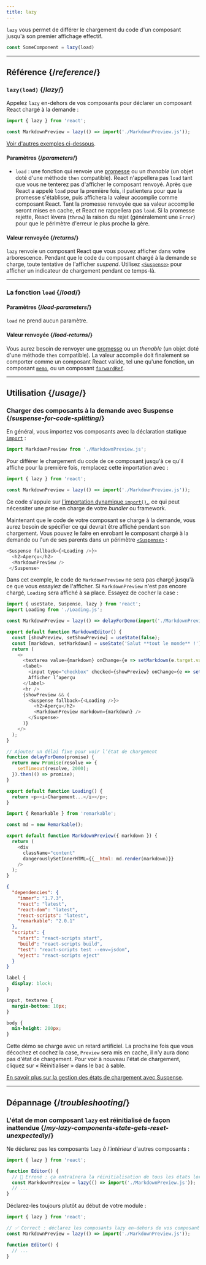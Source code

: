 ```yaml
---
title: lazy
---
```


<Intro>

`lazy` vous permet de différer le chargement du code d'un composant jusqu'à son premier affichage effectif.

```js
const SomeComponent = lazy(load)
```

</Intro>

<InlineToc />

---

## Référence {/*reference*/}

### `lazy(load)` {/*lazy*/}

Appelez `lazy` en-dehors de vos composants pour déclarer un composant React chargé à la demande :

```js
import { lazy } from 'react';

const MarkdownPreview = lazy(() => import('./MarkdownPreview.js'));
```

[Voir d'autres exemples ci-dessous](#usage).

#### Paramètres {/*parameters*/}

* `load` : une fonction qui renvoie une [promesse](https://developer.mozilla.org/docs/Web/JavaScript/Reference/Global_Objects/Promise) ou un *thenable* (un objet doté d'une méthode `then` compatible). React n'appellera pas `load` tant que vous ne tenterez pas d'afficher le composant renvoyé. Après que React a appelé `load` pour la première fois, il patientera pour que la promesse s'établisse, puis affichera la valeur accomplie comme composant React. Tant la promesse renvoyée que sa valeur accomplie seront mises en cache, et React ne rappellera pas `load`. Si la promesse rejette, React lèvera (`throw`) la raison du rejet (généralement une `Error`) pour que le périmètre d'erreur le plus proche la gère.

#### Valeur renvoyée {/*returns*/}

`lazy` renvoie un composant React que vous pouvez afficher dans votre arborescence. Pendant que le code du composant chargé à la demande se charge, toute tentative de l'afficher *suspend*. Utilisez [`<Suspense>`](/reference/react/Suspense) pour afficher un indicateur de chargement pendant ce temps-là.

---

### La fonction `load` {/*load*/}

#### Paramètres {/*load-parameters*/}

`load` ne prend aucun paramètre.

#### Valeur renvoyée {/*load-returns*/}

Vous aurez besoin de renvoyer une [promesse](https://developer.mozilla.org/docs/Web/JavaScript/Reference/Global_Objects/Promise) ou un *thenable* (un objet doté d'une méthode `then` compatible). La valeur accomplie doit finalement se comporter comme un composant React valide, tel une qu'une fonction, un composant [`memo`](/reference/react/memo), ou un composant [`forwardRef`](/reference/react/forwardRef).

---

## Utilisation {/*usage*/}

### Charger des composants à la demande avec Suspense {/*suspense-for-code-splitting*/}

En général, vous importez vos composants avec la déclaration statique [`import`](https://developer.mozilla.org/docs/Web/JavaScript/Reference/Statements/import) :

```js
import MarkdownPreview from './MarkdownPreview.js';
```

Pour différer le chargement du code de ce composant jusqu'à ce qu'il affiche pour la première fois, remplacez cette importation avec :

```js
import { lazy } from 'react';

const MarkdownPreview = lazy(() => import('./MarkdownPreview.js'));
```

Ce code s'appuie sur [l'importation dynamique `import()`,](https://developer.mozilla.org/docs/Web/JavaScript/Reference/Operators/import), ce qui peut nécessiter une prise en charge de votre *bundler* ou framework.

Maintenant que le code de votre composant se charge à la demande, vous aurez besoin de spécifier ce qui devrait être affiché pendant son chargement. Vous pouvez le faire en enrobant le composant chargé à la demande ou l'un de ses parents dans un périmètre [`<Suspense>`](/reference/react/Suspense) :

```js {1,4}
<Suspense fallback={<Loading />}>
  <h2>Aperçu</h2>
  <MarkdownPreview />
 </Suspense>
```

Dans cet exemple, le code de `MarkdownPreview` ne sera pas chargé jusqu'à ce que vous essayiez de l'afficher. Si `MarkdownPreview` n'est pas encore chargé, `Loading` sera affiché à sa place. Essayez de cocher la case :

<Sandpack>

```js App.js
import { useState, Suspense, lazy } from 'react';
import Loading from './Loading.js';

const MarkdownPreview = lazy(() => delayForDemo(import('./MarkdownPreview.js')));

export default function MarkdownEditor() {
  const [showPreview, setShowPreview] = useState(false);
  const [markdown, setMarkdown] = useState('Salut **tout le monde** !');
  return (
    <>
      <textarea value={markdown} onChange={e => setMarkdown(e.target.value)} />
      <label>
        <input type="checkbox" checked={showPreview} onChange={e => setShowPreview(e.target.checked)} />
        Afficher l’aperçu
      </label>
      <hr />
      {showPreview && (
        <Suspense fallback={<Loading />}>
          <h2>Aperçu</h2>
          <MarkdownPreview markdown={markdown} />
        </Suspense>
      )}
    </>
  );
}

// Ajouter un délai fixe pour voir l’état de chargement
function delayForDemo(promise) {
  return new Promise(resolve => {
    setTimeout(resolve, 2000);
  }).then(() => promise);
}
```

```js Loading.js
export default function Loading() {
  return <p><i>Chargement...</i></p>;
}
```

```js MarkdownPreview.js
import { Remarkable } from 'remarkable';

const md = new Remarkable();

export default function MarkdownPreview({ markdown }) {
  return (
    <div
      className="content"
      dangerouslySetInnerHTML={{__html: md.render(markdown)}}
    />
  );
}
```

```json package.json hidden
{
  "dependencies": {
    "immer": "1.7.3",
    "react": "latest",
    "react-dom": "latest",
    "react-scripts": "latest",
    "remarkable": "2.0.1"
  },
  "scripts": {
    "start": "react-scripts start",
    "build": "react-scripts build",
    "test": "react-scripts test --env=jsdom",
    "eject": "react-scripts eject"
  }
}
```

```css
label {
  display: block;
}

input, textarea {
  margin-bottom: 10px;
}

body {
  min-height: 200px;
}
```

</Sandpack>

Cette démo se charge avec un retard artificiel. La prochaine fois que vous décochez et cochez la case, `Preview` sera mis en cache, il n'y aura donc pas d'état de chargement. Pour voir à nouveau l'état de chargement, cliquez sur  « Réinitialiser » dans le bac à sable.

[En savoir plus sur la gestion des états de chargement avec Suspense](/reference/react/Suspense).

---

## Dépannage {/*troubleshooting*/}

### L'état de mon composant `lazy` est réinitialisé de façon inattendue {/*my-lazy-components-state-gets-reset-unexpectedly*/}

Ne déclarez pas les composants `lazy` *à l'intérieur* d'autres composants :

```js {4-5}
import { lazy } from 'react';

function Editor() {
  // 🔴 Erroné : ça entraînera la réinitialisation de tous les états lors des réaffichages
  const MarkdownPreview = lazy(() => import('./MarkdownPreview.js'));
  // ...
}
```

Déclarez-les toujours plutôt au début de votre module :

```js {3-4}
import { lazy } from 'react';

// ✅ Correct : déclarez les composants lazy en-dehors de vos composants
const MarkdownPreview = lazy(() => import('./MarkdownPreview.js'));

function Editor() {
  // ...
}
```
